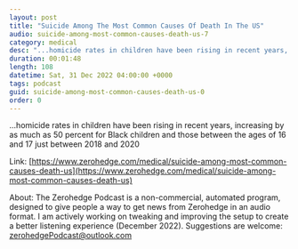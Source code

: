 ```yaml
---
layout: post
title: "Suicide Among The Most Common Causes Of Death In The US"
audio: suicide-among-most-common-causes-death-us-7
category: medical
desc: "...homicide rates in children have been rising in recent years, increasing by as much as 50 percent for Black children and those between the ages of 16 and 17 just between 2018 and 2020"
duration: 00:01:48
length: 108
datetime: Sat, 31 Dec 2022 04:00:00 +0000
tags: podcast
guid: suicide-among-most-common-causes-death-us-0
order: 0
---
```

...homicide rates in children have been rising in recent years, increasing by as much as 50 percent for Black children and those between the ages of 16 and 17 just between 2018 and 2020

Link: [https://www.zerohedge.com/medical/suicide-among-most-common-causes-death-us](https://www.zerohedge.com/medical/suicide-among-most-common-causes-death-us)

About: The Zerohedge Podcast is a non-commercial, automated program, designed to give people a way to get news from Zerohedge in an audio format.  I am actively working on tweaking and improving the setup to create a better listening experience (December 2022).  Suggestions are welcome: [zerohedgePodcast@outlook.com](mailto:zerohedgePodcast@outlook.com)